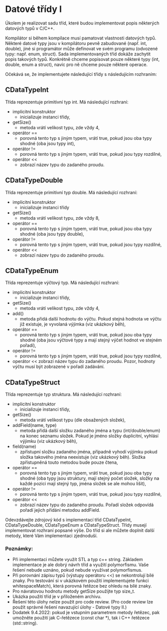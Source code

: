 # Datové třídy I

Úkolem je realizovat sadu tříd, které budou implementovat popis některých datových typů v C/C++.

Kompilátor si během kompilace musí pamatovat vlastnosti datových typů. Některé datové typy jsou v kompilátoru pevně zabudované (např. int, double), jiné si programátor může definovat ve svém programu (odvozené typy: např. enum, struct). Sada implementovaných tříd dokáže zachytit popis takových typů. Konkrétně chceme popisovat pouze některé typy (int, double, enum a struct), navíc pro ně chceme pouze některé operace.

Očekává se, že implementujete následující třídy s následujícím rozhraním:

## CDataTypeInt
Třída reprezentuje primitivní typ int. Má následující rozhraní:

- implicitní konstruktor
    - inicializuje instanci třídy,
- getSize()
    - metoda vrátí velikost typu, zde vždy 4,
- operátor ==
    - porovná tento typ s jiným typem, vrátí true, pokud jsou oba typy shodné (oba jsou typy int),
- operátor !=
    - porovná tento typ s jiným typem, vrátí true, pokud jsou typy rozdílné,
- operátor <<
    - zobrazí název typu do zadaného proudu.

## CDataTypeDouble
Třída reprezentuje primitivní typ double. Má následující rozhraní:

- implicitní konstruktor
    - inicializuje instanci třídy
- getSize()
    - metoda vrátí velikost typu, zde vždy 8,
- operátor ==
    - porovná tento typ s jiným typem, vrátí true, pokud jsou oba typy shodné (oba jsou typy double),
- operátor !=
    - porovná tento typ s jiným typem, vrátí true, pokud jsou typy rozdílné,
- operátor <<
    - zobrazí název typu do zadaného proudu.

## CDataTypeEnum
Třída reprezentuje výčtový typ. Má následující rozhraní:

- implicitní konstruktor
    - inicializuje instanci třídy,
- getSize()
    - metoda vrátí velikost typu, zde vždy 4,
- add()
    - metoda přidá další hodnotu do výčtu. Pokud stejná hodnota ve výčtu již existuje, je vyvolaná výjimka (viz ukázkový běh),
- operátor ==
    - porovná tento typ s jiným typem, vrátí true, pokud jsou oba typy shodné (oba jsou výčtové typy a mají stejný výčet hodnot ve stejném pořadí),
- operátor !=
    - porovná tento typ s jiným typem, vrátí true, pokud jsou typy rozdílné,
- operátor <<
    zobrazí název typu do zadaného proudu. Pozor, hodnoty výčtu musí být zobrazené v pořadí zadávání.
## CDataTypeStruct
Třída reprezentuje typ struktura. Má následující rozhraní:

- implicitní konstruktor
    - inicializuje instanci třídy,
- getSize()
    - metoda vrátí velikost typu (dle obsažených složek),
- addField(name, type)
    - metoda přidá další složku zadaného jména a typu (int/double/enum) na konec seznamu složek. Pokud je jméno složky duplicitní, vyhlásí výjimku (viz ukázkový běh),
- field(name)
    - zpřístupní složku zadaného jména, případně vyhodí výjimku pokud složka takového jména neexistuje (viz ukázkový běh). Složka zpřístupněná touto metodou bude pouze čtena,
- operátor ==
    - porovná tento typ s jiným typem, vrátí true, pokud jsou oba typy shodné (oba typy jsou struktury, mají stejný počet složek, složky na každé pozici mají stejný typ, jména složek se ale mohou lišit),
- operátor !=
    - porovná tento typ s jiným typem, vrátí true, pokud jsou typy rozdílné,
- operátor <<
    - zobrazí název typu do zadaného proudu. Pořadí složek odpovídá pořadí jejich přidání metodou addField.


Odevzdávejte zdrojový kód s implementací tříd CDataTypeInt, CDataTypeDouble, CDataTypeEnum a CDataTypeStruct. Třídy musejí implementovat rozhraní popsané výše. Do tříd si ale můžete doplnit další metody, které Vám implementaci zjednoduší.

### Poznámky:
- Při implementaci můžete využít STL a typ c++ string. Základem implementace je ale dobrý návrh tříd a využití polymorfismu. Vaše řešení nebude uznáno, pokud nebude využívat polymorfismus.
- Při porovnání zápisu typů (výstupy operátoru <<) se nekontrolují bílé znaky. Pro testování si v ukázkovém použití implementujete funkci whitespaceMatch), která porovná řetězce bez ohledu na bílé znaky.
- Pro návratovou hodnotu metody getSize použijte typ size_t.
- Ukázka použití tříd je v přiloženém archivu.
- Řešení této úlohy nelze použít pro code review. (Pro code review lze použít správné řešení navazující úlohy - Datové typy II.)
- Dodatek 9.4.2022: pokud je vstupním parametrem metody řetězec, pak umožněte použití jak C-řetězece (const char *), tak i C++ řetězece (std::string).